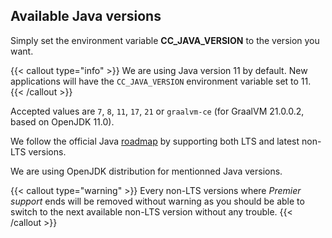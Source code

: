 ## Available Java versions

Simply set the environment variable **CC_JAVA_VERSION** to the version you want.

{{< callout type="info" >}}
We are using Java version 11 by default.
New applications will have the `CC_JAVA_VERSION` environment variable set to 11.
{{< /callout >}}

Accepted values are `7`, `8`, `11`, `17`, `21` or `graalvm-ce` (for GraalVM 21.0.0.2, based on OpenJDK 11.0).

We follow the official Java [roadmap](https://www.oracle.com/java/technologies/java-se-support-roadmap.html) by supporting both LTS and latest non-LTS versions.

We are using OpenJDK distribution for mentionned Java versions. 

{{< callout type="warning" >}}
Every non-LTS versions where _Premier support_ ends will be removed without warning as you should be able to switch to the next available non-LTS version without any trouble.
{{< /callout >}}

